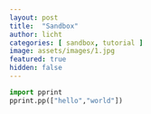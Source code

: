 ```yaml
---
layout: post
title:  "Sandbox"
author: licht
categories: [ sandbox, tutorial ]
image: assets/images/1.jpg
featured: true
hidden: false
---
```


```python
import pprint
pprint.pp(["hello","world"])
```

